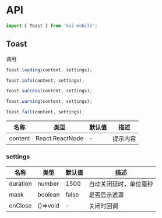 # API

```jsx
import { Toast } from 'kui-mobile';
```

## Toast

调用

```jsx
Toast.loading(content, settings);

Toast.info(content, settings);

Toast.success(content, settings);

Toast.warning(content, settings);

Toast.fail(content, settings);
```

| 名称    | 类型            | 默认值 | 描述     |
| ------- | --------------- | ------ | -------- |
| content | React.ReactNode | -      | 提示内容 |

### settings

| 名称     | 类型     | 默认值 | 描述                   |
| -------- | -------- | ------ | ---------------------- |
| duration | number   | 1500   | 自动关闭延时，单位毫秒 |
| mask     | boolean  | false  | 是否显示遮罩           |
| onClose  | ()=>void | -      | 关闭时回调             |
